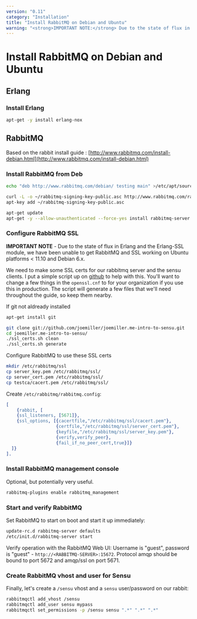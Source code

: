 ```yaml
---
version: "0.11"
category: "Installation"
title: "Install RabbitMQ on Debian and Ubuntu"
warning: "<strong>IMPORTANT NOTE:</strong> Due to the state of flux in Erlang and the Erlang-SSL module, we have been unable to get RabbitMQ and SSL working on Ubuntu platforms < 11.10 and Debian 6.x."
---
```


# Install RabbitMQ on Debian and Ubuntu

## Erlang

### Install Erlang

~~~ bash
apt-get -y install erlang-nox
~~~

## RabbitMQ

Based on the rabbit install guide :
[http://www.rabbitmq.com/install-debian.html](http://www.rabbitmq.com/install-debian.html)

### Install RabbitMQ from Deb

~~~ bash
echo "deb http://www.rabbitmq.com/debian/ testing main" >/etc/apt/sources.list.d/rabbitmq.list

curl -L -o ~/rabbitmq-signing-key-public.asc http://www.rabbitmq.com/rabbitmq-signing-key-public.asc
apt-key add ~/rabbitmq-signing-key-public.asc

apt-get update
apt-get -y --allow-unauthenticated --force-yes install rabbitmq-server
~~~

### Configure RabbitMQ SSL

**IMPORTANT NOTE** - Due to the state of flux in Erlang and the
 Erlang-SSL module, we have been unable to get RabbitMQ and SSL working
on Ubuntu platforms < 11.10 and Debian 6.x.

We need to make some SSL certs for our rabbitmq server and the sensu
clients. I put a simple script up on
[github](https://github.com/joemiller/joemiller.me-intro-to-sensu) to
help with this. You'll want to change a few things in the `openssl.cnf`
to for your organization if you use this in production. The script will
generate a few files that we'll need throughout the guide, so keep them
nearby.

If git not aldready installed

~~~ bash
apt-get install git
~~~

~~~ bash
git clone git://github.com/joemiller/joemiller.me-intro-to-sensu.git
cd joemiller.me-intro-to-sensu/
./ssl_certs.sh clean
./ssl_certs.sh generate
~~~

Configure RabbitMQ to use these SSL certs

~~~ bash
mkdir /etc/rabbitmq/ssl
cp server_key.pem /etc/rabbitmq/ssl/
cp server_cert.pem /etc/rabbitmq/ssl/
cp testca/cacert.pem /etc/rabbitmq/ssl/
~~~

Create `/etc/rabbitmq/rabbitmq.config`:

~~~ erlang
[
    {rabbit, [
    {ssl_listeners, [5671]},
    {ssl_options, [{cacertfile,"/etc/rabbitmq/ssl/cacert.pem"},
                   {certfile,"/etc/rabbitmq/ssl/server_cert.pem"},
                   {keyfile,"/etc/rabbitmq/ssl/server_key.pem"},
                   {verify,verify_peer},
                   {fail_if_no_peer_cert,true}]}
  ]}
].
~~~

### Install RabbitMQ management console

Optional, but potentially very useful.

~~~ bash
rabbitmq-plugins enable rabbitmq_management
~~~

### Start and verify RabbitMQ

Set RabbitMQ to start on boot and start it up immediately:

~~~ bash
update-rc.d rabbitmq-server defaults
/etc/init.d/rabbitmq-server start
~~~

Verify operation with the RabbitMQ Web UI: Username is "guest", password
is "guest" - `http://<RABBITMQ-SERVER>:15672`. Protocol amqp should be
bound to port 5672 and amqp/ssl on port 5671.

### Create RabbitMQ vhost and user for Sensu

Finally, let's create a `/sensu` vhost and a `sensu` user/password on
our rabbit:

~~~ bash
rabbitmqctl add_vhost /sensu
rabbitmqctl add_user sensu mypass
rabbitmqctl set_permissions -p /sensu sensu ".*" ".*" ".*"
~~~

